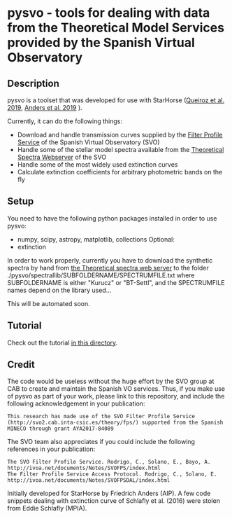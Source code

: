 # pysvo - tools for dealing with data from the Theoretical Model Services provided by the Spanish Virtual Observatory

## Description

pysvo is a toolset that was developed for use with StarHorse ([Queiroz et al. 2019](https://ui.adsabs.harvard.edu/abs/2018MNRAS.476.2556Q/abstract), [Anders et al. 2019](https://ui.adsabs.harvard.edu/abs/2019arXiv190411302A/abstract) ).

Currently, it can do the following things:
- Download and handle transmission curves supplied by the [Filter Profile Service](http://svo2.cab.inta-csic.es/theory/fps3/) of the Spanish Virtual Observatory (SVO)
- Handle some of the stellar model spectra available from the [Theoretical Spectra Webserver](http://svo2.cab.inta-csic.es/theory/newov2/index.php) of the SVO
- Handle some of the most widely used extinction curves
- Calculate extinction coefficients for arbitrary photometric bands on the fly

## Setup

You need to have the following python packages installed in order to use pysvo:
- numpy, scipy, astropy, matplotlib, collections
Optional:
- extinction

In order to work properly, currently you have to download the synthetic spectra by hand from [the Theoretical spectra web server](http://svo2.cab.inta-csic.es/theory//newov2/index.php?models=Kurucz) to the folder  ./pysvo/spectrallib/SUBFOLDERNAME/SPECTRUMFILE.txt
where SUBFOLDERNAME is either "Kurucz" or "BT-Settl", and the SPECTRUMFILE names depend on the library used...

This will be automated soon.

## Tutorial 

Check out the tutorial [in this directory](https://github.com/fjaellet/pysvo/blob/master/pysvo_tutorial.ipynb).

## Credit
The code would be useless without the huge effort by the SVO group at CAB to create and maintain the Spanish VO services. Thus, if you make use of pysvo as part of your work, please link to this repository, and include the following acknowledgement in your publication:

    This research has made use of the SVO Filter Profile Service (http://svo2.cab.inta-csic.es/theory/fps/) supported from the Spanish MINECO through grant AYA2017-84089

The SVO team also appreciates if you could include the following references in your publication:

    The SVO Filter Profile Service. Rodrigo, C., Solano, E., Bayo, A. http://ivoa.net/documents/Notes/SVOFPS/index.html
    The Filter Profile Service Access Protocol. Rodrigo, C., Solano, E. http://ivoa.net/documents/Notes/SVOFPSDAL/index.html

Initially developed for StarHorse by Friedrich Anders (AIP). A few code snippets dealing with extinction curve of Schlafly et al. (2016) were stolen from Eddie Schlafly (MPIA).

